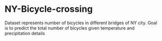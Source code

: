 # NY-Bicycle-crossing

Dataset represents number of bicycles in different bridges of NY city. Goal is to predict the total number of bicycles given temperature and precipitation details
